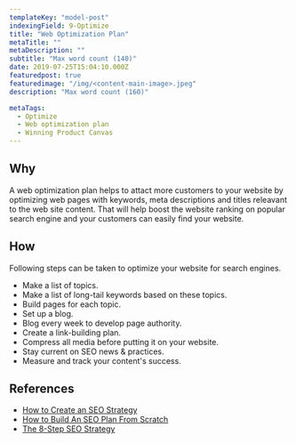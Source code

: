 ```yaml
---
templateKey: "model-post"
indexingField: 9-Optimize
title: "Web Optimization Plan"
metaTitle: ""
metaDescription: ""
subtitle: "Max word count (140)"
date: 2019-07-25T15:04:10.000Z
featuredpost: true
featuredimage: "/img/<content-main-image>.jpeg"
description: "Max word count (160)"

metaTags:
  - Optimize
  - Web optimization plan
  - Winning Product Canvas
---
```


## Why
A web optimization plan helps to attact more customers to your website by optimizing web pages with keywords, meta descriptions and titles releavant to the web site content. That will help boost the website ranking on popular search engine and your customers can easily find your website.

## How
Following steps can be taken to optimize your website for search engines. 

- Make a list of topics.
- Make a list of long-tail keywords based on these topics.
- Build pages for each topic.
- Set up a blog.
- Blog every week to develop page authority.
- Create a link-building plan.
- Compress all media before putting it on your website.
- Stay current on SEO news & practices.
- Measure and track your content's success.

## References
- [How to Create an SEO Strategy ](https://blog.hubspot.com/marketing/seo-strategy)
- [How to Build An SEO Plan From Scratch](https://www.quicksprout.com/seo-planning/)
- [The 8-Step SEO Strategy](https://moz.com/blog/the-8step-seo-strategy-step-1-define-your-target-audience-and-their-needs)
